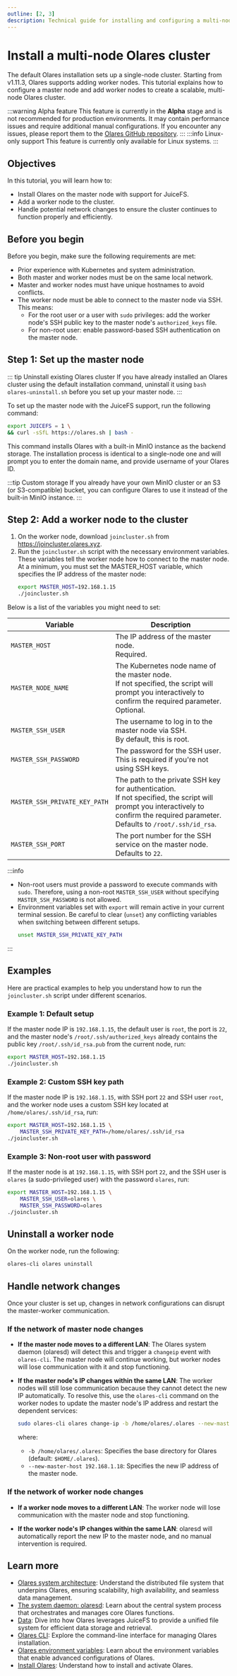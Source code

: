 ```yaml
---
outline: [2, 3]
description: Technical guide for installing and configuring a multi-node Olares cluster. Learn how to set up master nodes with JuiceFS support, add worker nodes, and handle network changes in your cluster environment.
---
```

# Install a multi-node Olares cluster <Badge type="warning" text="Alpha" />
The default Olares installation sets up a single-node cluster. Starting from v1.11.3, Olares supports adding worker nodes. This tutorial explains how to configure a master node and add worker nodes to create a scalable, multi-node Olares cluster.

:::warning Alpha feature
This feature is currently in the **Alpha** stage and is not recommended for production environments. It may contain performance issues and require additional manual configurations. If you encounter any issues, please report them to the [Olares GitHub repository](https://github.com/beclab/Olares/issues).
:::
:::info Linux-only support
This feature is currently only available for Linux systems.
:::

## Objectives
In this tutorial, you will learn how to:
- Install Olares on the master node with support for JuiceFS.
- Add a worker node to the cluster.
- Handle potential network changes to ensure the cluster continues to function properly and efficiently.

## Before you begin
Before you begin, make sure the following requirements are met:
- Prior experience with Kubernetes and system administration.
- Both master and worker nodes must be on the same local network.
- Master and worker nodes must have unique hostnames to avoid conflicts.
- The worker node must be able to connect to the master node via SSH. This means:
  - For the root user or a user with `sudo` privileges: add the worker node's SSH public key to the master node's `authorized_keys` file.
  - For non-root user: enable password-based SSH authentication on the master node.

## Step 1: Set up the master node
::: tip Uninstall existing Olares cluster
If you have already installed an Olares cluster using the default installation command, uninstall it using `bash olares-uninstall.sh` before you set up your master node.
:::

To set up the master node with the JuiceFS support, run the following command:
```bash
export JUICEFS = 1 \
&& curl -sSfL https://olares.sh | bash -
```
This command installs Olares with a built-in MinIO instance as the backend storage. The installation process is identical to a single-node one and will prompt you to enter the domain name, and provide username of your Olares ID.

:::tip Custom storage
If you already have your own MinIO cluster or an S3 (or S3-compatible) bucket, you can configure Olares to use it instead of the built-in MinIO instance.
:::

## Step 2: Add a worker node to the cluster
1. On the worker node, download `joincluster.sh` from https://joincluster.olares.xyz.
2. Run the `joincluster.sh` script with the necessary environment variables. These variables tell the worker node how to connect to the master node. At a minimum, you must set the MASTER_HOST variable, which specifies the IP address of the master node:
    ```bash
    export MASTER_HOST=192.168.1.15
    ./joincluster.sh
    ```

Below is a list of the variables you might need to set:

| **Variable**               | **Description**                                                                                                                                                                            |
|-----------------------------|--------------------------------------------------------------------------------------------------------------------------------------------------------------------------------------------|
| `MASTER_HOST`              | The IP address of the master node.<br/>Required.                                                                                                                                           |
| `MASTER_NODE_NAME`         | The Kubernetes node name of the master node.<br/>If not specified, the script will prompt you interactively to confirm the required parameter.<br/>Optional.                               |
| `MASTER_SSH_USER`          | The username to log in to the master node via SSH.<br/> By default, this is root.                                                                                                          |
| `MASTER_SSH_PASSWORD`      | The password for the SSH user.<br/> This is required if you're not using SSH keys.                                                                                                                   |
| `MASTER_SSH_PRIVATE_KEY_PATH` | The path to the private SSH key for authentication.<br/>If not specified, the script will prompt you interactively to confirm the required parameter.<br/>Defaults to `/root/.ssh/id_rsa`. |
| `MASTER_SSH_PORT`          | The port number for the SSH service on the master node.<br/>Defaults to `22`.                                                                                                              |

:::info
- Non-root users must provide a password to execute commands with `sudo`. Therefore, using a non-root `MASTER_SSH_USER` without specifying `MASTER_SSH_PASSWORD` is not allowed.
- Environment variables set with `export` will remain active in your current terminal session. Be careful to clear (`unset`) any conflicting variables when switching between different setups.
    ```bash
    unset MASTER_SSH_PRIVATE_KEY_PATH
    ```
:::

## Examples
Here are practical examples to help you understand how to run the `joincluster.sh` script under different scenarios.
### Example 1: Default setup
If the master node IP is `192.168.1.15`, the default user is `root`, the port is `22`, and the master node's `/root/.ssh/authorized_keys` already contains the public key `/root/.ssh/id_rsa.pub` from the current node, run:
```bash
export MASTER_HOST=192.168.1.15
./joincluster.sh
```

### Example 2: Custom SSH key path
If the master node IP is `192.168.1.15`, with SSH port `22` and SSH user `root`, and the worker node uses a custom SSH key located at `/home/olares/.ssh/id_rsa`, run:
```bash
export MASTER_HOST=192.168.1.15 \
    MASTER_SSH_PRIVATE_KEY_PATH=/home/olares/.ssh/id_rsa
./joincluster.sh
```

### Example 3: Non-root user with password
If the master node is at `192.168.1.15`, with SSH port `22`, and the SSH user is `olares` (a sudo-privileged user) with the password `olares`, run:
```bash
export MASTER_HOST=192.168.1.15 \
    MASTER_SSH_USER=olares \
    MASTER_SSH_PASSWORD=olares
./joincluster.sh
```

## Uninstall a worker node
On the worker node, run the following:
```bash
olares-cli olares uninstall
```

## Handle network changes
Once your cluster is set up, changes in network configurations can disrupt the master-worker communication.
### If the network of master node changes
- **If the master node moves to a different LAN**: The Olares system daemon (olaresd) will detect this and trigger a `changeip` event with `olares-cli`. The master node will continue working, but worker nodes will lose communication with it and stop functioning.

- **If the master node's IP changes within the same LAN**: The worker nodes will still lose communication because they cannot detect the new IP automatically. To resolve this, use the `olares-cli` command on the worker nodes to update the master node's IP address and restart the dependent services:

    ```bash
    sudo olares-cli olares change-ip -b /home/olares/.olares --new-master-host 192.168.1.18
    ```
   where:
   - `-b /home/olares/.olares`: Specifies the base directory for Olares (default: `$HOME/.olares`).
   - `--new-master-host 192.168.1.18`: Specifies the new IP address of the master node.
### If the network of worker node changes
- **If a worker node moves to a different LAN**: The worker node will lose communication with the master node and stop functioning.

- **If the worker node's IP changes within the same LAN**: olaresd will automatically report the new IP to the master node, and no manual intervention is required.

## Learn more
- [Olares system architecture](../system-architecture.md#distributed-file-system): Understand the distributed file system that underpins Olares, ensuring scalability, high availability, and seamless data management.
- [The system daemon: olaresd](../../developer/install/installation-overview.md#system-daemon-olaresd): Learn about the central system process that orchestrates and manages core Olares functions.
- [Data](../concepts/data.md#juicefs): Dive into how Olares leverages JuiceFS to provide a unified file system for efficient data storage and retrieval.
- [Olares CLI](../../developer/install/cli/olares-cli.md): Explore the command-line interface for managing Olares installation.
- [Olares environment variables](../../developer/install/environment-variables.md): Learn about the environment variables that enable advanced configurations of Olares.
- [Install Olares](../get-started/install-olares.md): Understand how to install and activate Olares.